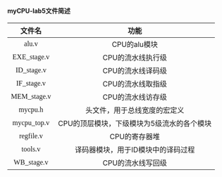 #### myCPU-lab5文件简述

|<font face="微软雅黑">文件名</font>|<font face="微软雅黑">功能</font>|
|:-:|:-:|
|<font face="consolas">alu.v</font>|CPU的alu模块|
|<font face="consolas">EXE_stage.v</font>|CPU的流水线执行级|
|<font face="consolas">ID_stage.v</font>|CPU的流水线译码级|
|<font face="consolas">IF_stage.v</font>|CPU的流水线取指级|
|<font face="consolas">MEM_stage.v</font>|CPU的流水线访存级|
|<font face="consolas">mycpu.h</font>|头文件，用于总线宽度的宏定义|
|<font face="consolas">mycpu_top.v</font>|CPU的顶层模块，下级模块为5级流水的各个模块|
|<font face="consolas">regfile.v</font>|CPU的寄存器堆|
|<font face="consolas">tools.v</font>|译码器模块，用于ID模块中的译码过程|
|<font face="consolas">WB_stage.v</font>|CPU的流水线写回级|


